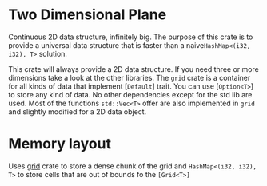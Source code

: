  # Two Dimensional Plane
Continuous 2D data structure, infinitely big.
The purpose of this crate is to provide a universal data structure that is faster
than a naive`HashMap<(i32, i32), T>`
solution.

This crate will always provide a 2D data structure. If you need three or more dimensions take a look at the
other libraries. The `grid` crate is a container for all kinds of data that implement [`Default`] trait.
You can use [`Option<T>`] to store any kind of data.
No other dependencies except for the std lib are used.
Most of the functions `std::Vec<T>` offer are also implemented in `grid` and slightly modified for a 2D data object.

# Memory layout
Uses [grid](https://docs.rs/grid/0.14.0/grid/) crate to store a dense chunk of the grid and `HashMap<(i32, i32), T>`
to store cells that are out of bounds fo the `[Grid<T>]`
